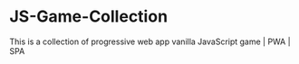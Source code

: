 # JS-Game-Collection
This is a collection of progressive web app vanilla JavaScript game | PWA | SPA
